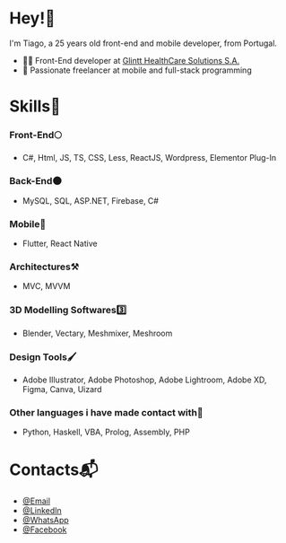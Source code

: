 <h1> Hey!👋 </h1> 
I'm Tiago, a 25 years old front-end and mobile developer, from Portugal.


<div>
  <ul>
    <li>🧑‍💻 Front-End developer at <a href="https://www.glintt.com/pt/Paginas/home.aspx", target = "_blank">Glintt HealthCare Solutions S.A.</a></li>
    <li>🥷 Passionate freelancer at mobile and full-stack programming</li>
  </ul>
</div>

<h1> Skills🦾 </h1>
<h3>Front-End🌕</h3>
<ul>
  <li>C#, Html, JS, TS, CSS, Less, ReactJS, Wordpress, Elementor Plug-In</li>
</ul>
<h3>Back-End🌑</h3>
<ul>
  <li>MySQL, SQL, ASP.NET, Firebase, C#</li>
</ul>
<h3>Mobile📱</h3>
<ul>
  <li>Flutter, React Native</li>
</ul>
<h3>Architectures⚒</h3>
<ul>
  <li>MVC, MVVM</li>
</ul>
<h3>3D Modelling Softwares3️⃣</h3>
<ul>
  <li>Blender, Vectary, Meshmixer, Meshroom</li>
</ul>
<h3>Design Tools🖌</h3>
<ul>
  <li>Adobe Illustrator, Adobe Photoshop, Adobe Lightroom, Adobe XD, Figma, Canva, Uizard</li>
</ul>
<h3>Other languages i have made contact with🎉</h3>
<ul>
  <li>Python, Haskell, VBA, Prolog, Assembly, PHP</li>
</ul>

<h1> Contacts📬 </h1>
<ul>
  <li>
    <a href="mailto:tiagosantos350@sapo.pt"> @Email </a>
  </li>
  <li>
    <a href="https://www.linkedin.com/in/tiago-santos-40b0541b7"> @LinkedIn </a>
  </li>
  <li>
    <a href="https://wa.me/351938765839" target="_blank">@WhatsApp</a>
  </li>
  <li>
    <a href="https://www.facebook.com/profile.php?id=100001843112604&sk=about" target="_blank">@Facebook</a>
  </li>
</ul>
